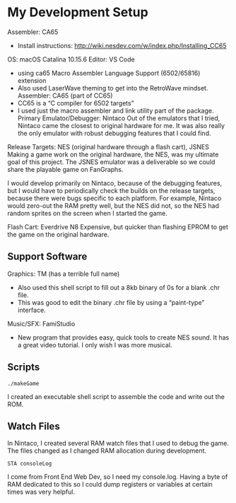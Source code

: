 # My Development Setup

Assembler: CA65
- Install instructions: http://wiki.nesdev.com/w/index.php/Installing_CC65

OS: macOS Catalina 10.15.6
Editor: VS Code 
- using ca65 Macro Assembler Language Support (6502/65816) extension
- Also used LaserWave theming to get into the RetroWave mindset.
Assembler: CA65 (part of CC65)
- CC65 is a “C compiler for 6502 targets”
- I used just the macro assembler and link utility part of the package.
Primary Emulator/Debugger: Nintaco
	Out of the emulators that I tried, Nintaco came the closest to original hardware for me.  It was also really the only emulator with robust debugging features that I could find.

Release Targets: NES (original hardware through a flash cart), JSNES
	Making a game work on the original hardware, the NES, was my ultimate goal of this project.  The JSNES emulator was a deliverable so we could share the playable game on FanGraphs.

I would develop primarily on Nintaco, because of the debugging features, but I would have to periodically check the builds on the release targets, because there were bugs specific to each platform.  For example, Nintaco would zero-out the RAM pretty well, but the NES did not, so the NES had random sprites on the screen when I started the game.

Flash Cart: Everdrive N8
	Expensive, but quicker than flashing EPROM to get the game on the original hardware.

## Support Software

Graphics: TM (has a terrible full name)
- Also used this shell script to fill out a 8kb binary of 0s for a blank .chr file.
- This was good to edit the binary .chr file by using a “paint-type” interface.

Music/SFX: FamiStudio
- New program that provides easy, quick tools to create NES sound. It has a great video tutorial. I only wish I was more musical.

## Scripts
```
./makeGame
```

I created an executable shell script to assemble the code and write out the ROM.


## Watch Files

In Nintaco, I created several RAM watch files that I used to debug the game.  The files changed as I changed RAM allocation during development.


```
STA consoleLog
```

I come from Front End Web Dev, so I need my console.log. Having a byte of RAM dedicated to this so I could dump registers or variables at certain times was very helpful.


